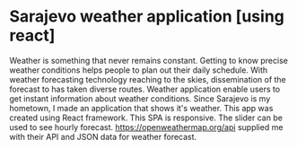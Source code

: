 # Sarajevo weather application [using react]

Weather is something that never remains constant. Getting to know precise weather conditions helps people to plan out their daily schedule. With weather forecasting technology reaching to the skies, dissemination of the forecast to has taken diverse routes. Weather application enable users to get instant information about weather conditions. Since Sarajevo is my hometown, I made an application that shows it's weather. This app was created using React framework. This SPA is responsive. The slider can be used to see hourly forecast. https://openweathermap.org/api supplied me with their API and JSON data for weather forecast.




